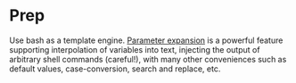 
# Prep

Use bash as a template engine. [Parameter expansion](https://www.gnu.org/software/bash/manual/html_node/Shell-Parameter-Expansion.html)
is a powerful feature supporting interpolation of variables into text, injecting
the output of arbitrary shell commands (careful!), with many other conveniences
such as default values, case-conversion, search and replace, etc.

